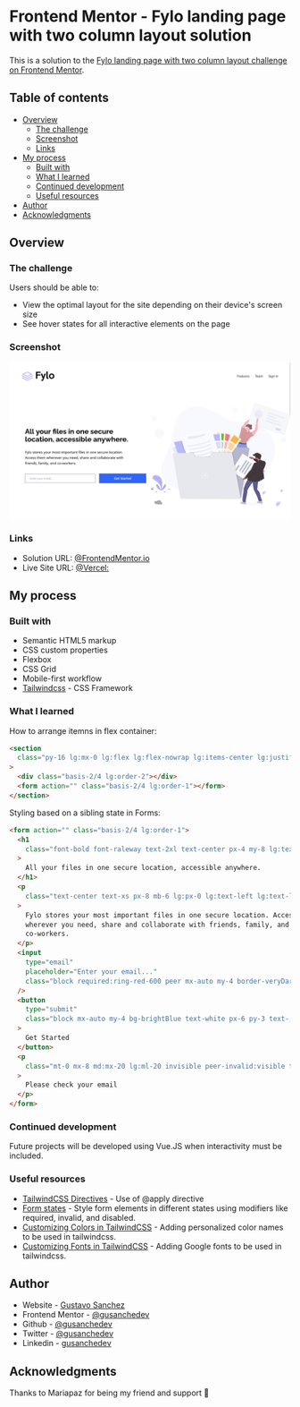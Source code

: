 # Frontend Mentor - Fylo landing page with two column layout solution

This is a solution to the [Fylo landing page with two column layout challenge on Frontend Mentor](https://www.frontendmentor.io/challenges/fylo-landing-page-with-two-column-layout-5ca5ef041e82137ec91a50f5).

## Table of contents

- [Overview](#overview)
  - [The challenge](#the-challenge)
  - [Screenshot](#screenshot)
  - [Links](#links)
- [My process](#my-process)
  - [Built with](#built-with)
  - [What I learned](#what-i-learned)
  - [Continued development](#continued-development)
  - [Useful resources](#useful-resources)
- [Author](#author)
- [Acknowledgments](#acknowledgments)

## Overview

### The challenge

Users should be able to:

- View the optimal layout for the site depending on their device's screen size
- See hover states for all interactive elements on the page

### Screenshot

![](images/ScreenShotFyloLanding.png)

### Links

- Solution URL: [@FrontendMentor.io](https://www.frontendmentor.io/solutions/fylo-landing-page-with-two-column-layout-challenge-hub-kL6p3BTjR)
- Live Site URL: [@Vercel:](http://prj-14-fylo-landing-page-with-two-column-layout.vercel.app/)

## My process

### Built with

- Semantic HTML5 markup
- CSS custom properties
- Flexbox
- CSS Grid
- Mobile-first workflow
- [Tailwindcss](https://tailwindcss.com/) - CSS Framework

### What I learned

How to arrange itemns in flex container:

```html
<section
  class="py-16 lg:mx-0 lg:flex lg:flex-nowrap lg:items-center lg:justify-center lg:pl-0 lg:mb-32"
>
  <div class="basis-2/4 lg:order-2"></div>
  <form action="" class="basis-2/4 lg:order-1"></form>
</section>
```

Styling based on a sibling state in Forms:

```html
<form action="" class="basis-2/4 lg:order-1">
  <h1
    class="font-bold font-raleway text-2xl text-center px-4 my-8 lg:text-4xl lg:text-left lg:pl-20 lg:pr-24"
  >
    All your files in one secure location, accessible anywhere.
  </h1>
  <p
    class="text-center text-xs px-8 mb-6 lg:px-0 lg:text-left lg:text-lg lg:pr-24 lg:pl-20"
  >
    Fylo stores your most important files in one secure location. Access them
    wherever you need, share and collaborate with friends, family, and
    co-workers.
  </p>
  <input
    type="email"
    placeholder="Enter your email..."
    class="block required:ring-red-600 peer mx-auto my-4 border-veryDarkBlue border px-6 py-3 text-xs rounded-xs w-10/12 lg:inline-block lg:text-sm lg:w-6/12 lg:ml-20 lg:mb-0"
  />
  <button
    type="submit"
    class="block mx-auto my-4 bg-brightBlue text-white px-6 py-3 text-[12px] font-bold rounded-xs w-10/12 shadow-gray-800 shadow-sm hover:cursor-pointer hover:opacity-60 lg:inline-block lg:text-base lg:w-4/12 lg:ml-4 lg:mb-2"
  >
    Get Started
  </button>
  <p
    class="mt-0 mx-8 md:mx-20 lg:ml-20 invisible peer-invalid:visible text-red-600 text-sm"
  >
    Please check your email
  </p>
</form>
```

### Continued development

Future projects will be developed using Vue.JS when interactivity must be included.

### Useful resources

- [TailwindCSS Directives](https://tailwindcss.com/docs/functions-and-directives) - Use of @apply directive
- [Form states](https://tailwindcss.com/docs/hover-focus-and-other-states#form-states) - Style form elements in different states using modifiers like required, invalid, and disabled.
- [Customizing Colors in TailwindCSS](https://tailwindcss.com/docs/customizing-colors) - Adding personalized color names to be used in tailwindcss.
- [Customizing Fonts in TailwindCSS](https://tailwindcss.com/docs/font-family#using-custom-values) - Adding Google fonts to be used in tailwindcss.

## Author

- Website - [Gustavo Sanchez](https://www.gusanche.dev)
- Frontend Mentor - [@gusanchedev](https://www.frontendmentor.io/profile/gusanchedev)
- Github - [@gusanchedev](https://www.github.com/gusanchedev)
- Twitter - [@gusanchedev](https://www.twitter.com/gusanchedev)
- Linkedin - [gusanchedev](https://www.linkedin.com/in/gusanchedev/)

## Acknowledgments

Thanks to Mariapaz for being my friend and support 💙
